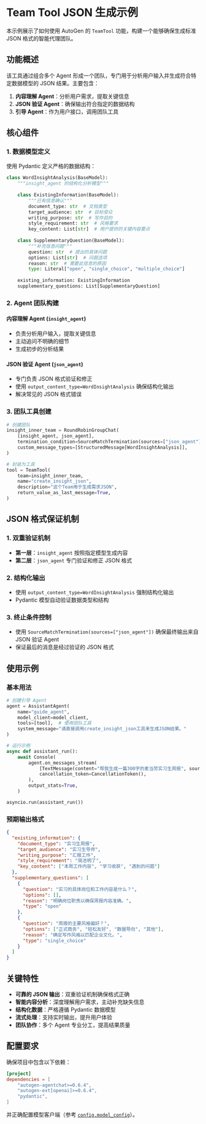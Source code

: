 # Team Tool JSON 生成示例

本示例展示了如何使用 AutoGen 的 `TeamTool` 功能，构建一个能够确保生成标准 JSON 格式的智能代理团队。

## 功能概述

该工具通过组合多个 Agent 形成一个团队，专门用于分析用户输入并生成符合特定数据模型的 JSON 结果。主要包含：

1. **内容理解 Agent**：分析用户需求，提取关键信息
2. **JSON 验证 Agent**：确保输出符合指定的数据结构
3. **引导 Agent**：作为用户接口，调用团队工具

## 核心组件

### 1. 数据模型定义

使用 Pydantic 定义严格的数据结构：

```python
class WordInsightAnalysis(BaseModel):
    """insight_agent 的结构化分析模型"""
    
    class ExistingInformation(BaseModel):
        """已有信息确认"""
        document_type: str  # 文档类型
        target_audience: str  # 目标受众
        writing_purpose: str  # 写作目的
        style_requirement: str  # 风格要求
        key_content: List[str]  # 用户提供的关键内容要点
    
    class SupplementaryQuestion(BaseModel):
        """补充信息问题"""
        question: str  # 提出的具体问题
        options: List[str]  # 问题选项
        reason: str  # 需要此信息的原因
        type: Literal["open", "single_choice", "multiple_choice"]
    
    existing_information: ExistingInformation
    supplementary_questions: List[SupplementaryQuestion]
```

### 2. Agent 团队构建

#### 内容理解 Agent (`insight_agent`)
- 负责分析用户输入，提取关键信息
- 主动追问不明确的细节
- 生成初步的分析结果

#### JSON 验证 Agent (`json_agent`)
- 专门负责 JSON 格式验证和修正
- 使用 `output_content_type=WordInsightAnalysis` 确保结构化输出
- 解决常见的 JSON 格式错误

### 3. 团队工具创建

```python
# 创建团队
insight_inner_team = RoundRobinGroupChat(
    [insight_agent, json_agent],
    termination_condition=SourceMatchTermination(sources=["json_agent"]),
    custom_message_types=[StructuredMessage[WordInsightAnalysis]],
)

# 封装为工具
tool = TeamTool(
    team=insight_inner_team,
    name="create_insight_json",
    description="这个Team用于生成需求JSON",
    return_value_as_last_message=True,
)
```

## JSON 格式保证机制

### 1. 双重验证机制
- **第一层**：`insight_agent` 按照指定模型生成内容
- **第二层**：`json_agent` 专门验证和修正 JSON 格式

### 2. 结构化输出
- 使用 `output_content_type=WordInsightAnalysis` 强制结构化输出
- Pydantic 模型自动验证数据类型和结构

### 3. 终止条件控制
- 使用 `SourceMatchTermination(sources=["json_agent"])` 确保最终输出来自 JSON 验证 Agent
- 保证最后的消息是经过验证的 JSON 格式

## 使用示例

### 基本用法

```python
# 创建引导 Agent
agent = AssistantAgent(
    name="guide_agent",
    model_client=model_client,
    tools=[tool],  # 使用团队工具
    system_message="请直接调用create_insight_json工具来生成JSON结果。"
)

# 运行示例
async def assistant_run():
    await Console(
        agent.on_messages_stream(
            [TextMessage(content="帮我生成一篇300字的麦当劳实习生周报", source="user")],
            cancellation_token=CancellationToken(),
        ),
        output_stats=True,
    )

asyncio.run(assistant_run())
```

### 预期输出格式

```json
{
  "existing_information": {
    "document_type": "实习生周报",
    "target_audience": "实习生导师",
    "writing_purpose": "汇报工作",
    "style_requirement": "简洁明了",
    "key_content": ["本周工作内容", "学习收获", "遇到的问题"]
  },
  "supplementary_questions": [
    {
      "question": "实习的具体岗位和工作内容是什么？",
      "options": [],
      "reason": "明确岗位职责以确保周报内容准确。",
      "type": "open"
    },
    {
      "question": "周报的主要风格偏好？",
      "options": ["正式商务", "轻松友好", "数据导向", "其他"],
      "reason": "确定写作风格以匹配企业文化。",
      "type": "single_choice"
    }
  ]
}
```

## 关键特性

- **可靠的 JSON 输出**：双重验证机制确保格式正确
- **智能内容分析**：深度理解用户需求，主动补充缺失信息
- **结构化数据**：严格遵循 Pydantic 数据模型
- **流式处理**：支持实时输出，提升用户体验
- **团队协作**：多个 Agent 专业分工，提高结果质量

## 配置要求

确保项目中包含以下依赖：

```toml
[project]
dependencies = [
    "autogen-agentchat>=0.6.4",
    "autogen-ext[openai]>=0.6.4",
    "pydantic",
]
```

并正确配置模型客户端（参考 [`config.model_config`](../../../config/model_config.py)）。